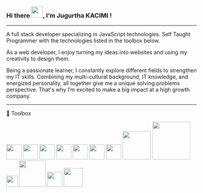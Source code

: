 ### Hi there <img src="https://raw.githubusercontent.com/MartinHeinz/MartinHeinz/master/wave.gif" width="30px"/>, I’m Jugurtha KACIMI !
***

A full stack developer specializing in JavaScript technologies. Self Taught Programmer with the technologies listed in the toolbox below.

As a web developer, I enjoy turning my ideas into websites and using my creativity to design them.

Being a passionate learner, I constantly explore different fields to strengthen my IT skills. Combining my multi-cultural background, IT knowledge, and energized personality, all together give me a unique solving problems perspective. That's why I’m excited to make a big impact at a high growth company.

***
🧰 Toolbox

<img src="https://cdn.worldvectorlogo.com/logos/html5.svg" width="40px" /> <img src="https://cdn.worldvectorlogo.com/logos/css-5.svg" width="40px" /> <img src="https://cdn.worldvectorlogo.com/logos/sass-1.svg" width="40px" /> <img src="https://cdn.worldvectorlogo.com/logos/logo-javascript.svg" width="40px" /> <img src="https://cdn.worldvectorlogo.com/logos/bootstrap-5-1.svg" width="40px" /> <img src="https://cdn.worldvectorlogo.com/logos/react-2.svg" width="40px" /> <img src="https://cdn.worldvectorlogo.com/logos/redux.svg" width="40px" /> <img src="https://cdn.worldvectorlogo.com/logos/nodejs-1.svg" width="75px" /> <img src="https://cdn.worldvectorlogo.com/logos/mongodb.svg" width="100px" /> <img src="https://cdn.worldvectorlogo.com/logos/firebase-1.svg" width="30px" />
<img src="https://cdn.worldvectorlogo.com/logos/git.svg" width="70px" /> <img src="https://cdn.worldvectorlogo.com/logos/yarn.svg" width="40px" /> <img src="https://cdn.worldvectorlogo.com/logos/npm.svg" width="50px" />








<!---
jugurthakcm/jugurthakcm is a ✨ special ✨ repository because its `README.md` (this file) appears on your GitHub profile.
You can click the Preview link to take a look at your changes.
--->
